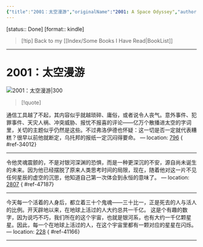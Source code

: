 ```yaml
---
{"title":"2001：太空漫游","originalName":"2001: A Space Odyssey","author":"[英]阿瑟·克拉克","transAuthor":"郝明义","publisher":"上海文艺出版社","rating":9.3,"RelatedBooks":"2010：太空漫游,2061：太空漫游,3001：太空漫游,与罗摩相会,童年的终结,人类群星闪耀时,索拉里斯星,罗生门,银河帝国1：基地,球状闪电","ISBN":9787532170692,"type":"ReadNote","link":"https://book.douban.com/subject/30471298","cover":"https://img9.doubanio.com/view/subject/l/public/s32330891.jpg","pages":320,"publishDate":"2019-5-10","EndDate":"2020-04-23","aliases":null,"pageprogress":null,"banner_icon":"📖","banner":"https://img9.doubanio.com/view/subject/l/public/s32330891.jpg","dg-publish":true,"permalink":"/BookNotes/2001：太空漫游/","dgPassFrontmatter":true,"noteIcon":""}
---
```


[status:: Done]
[format:: kindle]

>[!tip] Back to my [[Index/Some Books I Have Read\|BookList]]

---
# 2001：太空漫游

![2001：太空漫游|300](https://img9.doubanio.com/view/subject/l/public/s32330891.jpg)

>[!quote]

通信工具越了不起，其内容似乎就越琐碎、庸俗，或者说令人丧气。意外事件、犯罪事件、天灾人祸、冲突威胁、报忧不报喜的评论——亿万个散播进太空的字词里，关切的主题似乎仍然是这些。不过弗洛伊德也怀疑：这一切是否一定就代表糟糕？很早以前他就断定，乌托邦的报纸一定沉闷得要命。 — location: [796]()
{ #ref-34012}


---
令他灵魂震颤的，不是对银河深渊的恐惧，而是一种更深沉的不安，源自尚未诞生的未来。因为他已经摆脱了原来人类思考时间的局限，现在，随着他对这一片不见任何星辰的虚空的沉思，他知道自己第一次体会到永恒的意味了。 — location: [2807]()
{ #ref-47187}


---
今天每一个活着的人身后，都立着三十个鬼魂——三十比一，正是死去的人与活人的比例。开天辟地以来，在地球上活过的人大约总共一千亿。 这是个有趣的数字，因为说巧不巧，我们所在的这个宇宙，也就是银河系，也有大约一千亿颗星星。因此，每一个在地球上活过的人，在这个宇宙里都有一颗对应的星星在闪烁。 — location: [228]()
{ #ref-41166}


---
